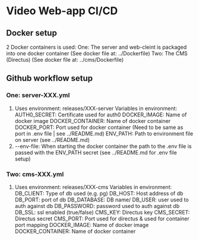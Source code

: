 # Video Web-app CI/CD

## Docker setup
2 Docker containers is used:
One: The server and web-cleint is packaged into one docker container (See docker file at: ../Dockerfile)
Two: The CMS (Directus) (See docker file at: ../cms/Dockerfile)

## Github workflow setup
### One: server-XXX.yml 
1. Uses environment: releases/XXX-server
    Variables in environment: 
        AUTH0_SECRET: Certificate used for auth0
        DOCKER_IMAGE: Name of docker image
        DOCKER_CONTAINER: Name of docker container
        DOCKER_PORT: Port used for docker container (Need to be same as port in .env file | see ../README.md)
        ENV_PATH: Path to environment file on server (see ../README.md)
2. --env-file:
    When starting the docker container the path to the .env file is passed with the ENV_PATH secret 
    (see ../README.md for .env file setup)

### Two: cms-XXX.yml
1. Uses environment: releases/XXX-cms
    Variables in environment: 
        DB_CLIENT: Type of db used (e.g. pg)
        DB_HOST: Host address of db
        DB_PORT: port of db
        DB_DATABASE: DB name/
        DB_USER: user used to auth against db
        DB_PASSWORD: password used to auth against db
        DB_SSL: ssl enabled (true/false)
        CMS_KEY: Directus key
        CMS_SECRET: Directus secret
        CMS_PORT: Port used for directus & used for container port mapping
        DOCKER_IMAGE: Name of docker image
        DOCKER_CONTAINER: Name of docker container
